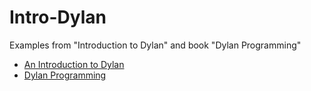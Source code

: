 # Intro-Dylan

Examples from "Introduction to Dylan" and book "Dylan Programming"
* [An Introduction to Dylan](An%20Introduction%20to%20Dylan)
* [Dylan Programming](Dylan%20Programming)
